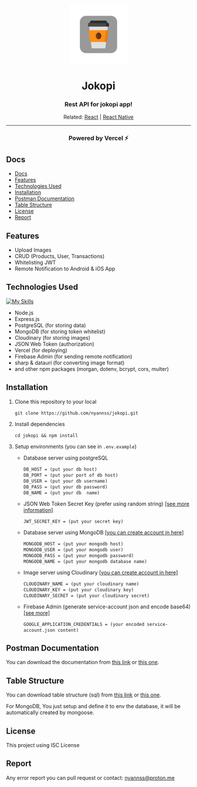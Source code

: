 <div align='center'>

![alt text](./public/icon.png "jokopi")

<h1>Jokopi</h1>
<h3 align="center">Rest API for jokopi app!</h3>

Related: [React](https://github.com/nyannss/jokopi-react) | [React Native](https://github.com/nyannss/jokopi-react-native)

<hr>
<h3 align="center">Powered by Vercel ⚡</h3>
</div>

## Docs

- [Docs](#docs)
- [Features](#features)
- [Technologies Used](#technologies-used)
- [Installation](#installation)
- [Postman Documentation](#postman-documentation)
- [Table Structure](#table-structure)
- [License](#license)
- [Report](#report)

## Features

- Upload Images
- CRUD (Products, User, Transactions)
- Whitelisting JWT
- Remote Notification to Android & iOS App

## Technologies Used

[![My Skills](https://skillicons.dev/icons?i=nodejs,express,mongodb,postgres,vercel,firebase)](https://skillicons.dev)

- Node.js
- Express.js
- PostgreSQL (for storing data)
- MongoDB (for storing token whitelist)
- Cloudinary (for storing images)
- JSON Web Token (authorization)
- Vercel (for deploying)
- Firebase Admin (for sending remote notification)
- sharp & datauri (for converting image format)
- and other npm packages (morgan, dotenv, bcrypt, cors, multer)

## Installation

1. Clone this repository to your local

   ```
   git clone https://github.com/nyannss/jokopi.git
   ```

2. Install dependencies

   ```
   cd jokopi && npm install
   ```

3. Setup environments (you can see in `.env.example`)

   - Database server using postgreSQL

     ```
     DB_HOST = (put your db host)
     DB_PORT = (put your port of db host)
     DB_USER = (put your db username)
     DB_PASS = (put your db password)
     DB_NAME = (put your db  name)
     ```

   - JSON Web Token Secret Key (prefer using random string) [[see more information]](<https://jwt.io/introduction>)

     ```
     JWT_SECRET_KEY = (put your secret key)
     ```

   - Database server using MongoDB [[you can create account in here]](<https://mongodb.com>)

     ```
     MONGODB_HOST = (put your mongodb host)
     MONGODB_USER = (put your mongodb user)
     MONGODB_PASS = (put your mongodb password)
     MONGODB_NAME = (put your mongodb database name)
     ```

   - Image server using Cloudinary [[you can create account in here]](<https://cloudinary.com/>)

     ```
     CLOUDINARY_NAME = (put your cloudinary name)
     CLOUDINARY_KEY = (put your cloudinary key)
     CLOUDINARY_SECRET = (put your cloudinary secret)
     ```

   - Firebase Admin (generate service-account json and encode base64) [[see more]](<https://firebase.google.com/docs/admin/setup#initialize_the_sdk_in_non-google_environments>)

     ```
     GOOGLE_APPLICATION_CREDENTIALS = (your encoded service-account.json content)
     ```

## Postman Documentation

You can download the documentation from [this link](https://) or [this one](https://).

## Table Structure

You can download table structure (sql) from [this link](https://) or [this one](https://).

For MongoDB, You just setup and define it to env the database, it will be automatically created by mongoose.

## License

This project using ISC License

## Report

Any error report you can pull request
or contact: nyannss@proton.me
